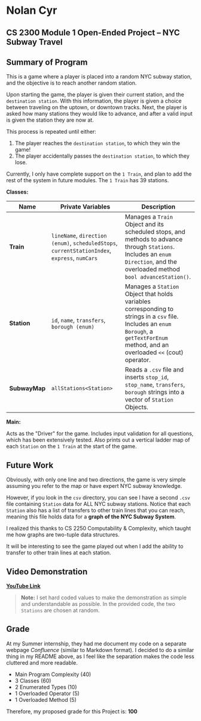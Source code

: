 # Nolan Cyr
## CS 2300 Module 1 Open-Ended Project  – NYC Subway Travel

## Summary of Program
This is a game where a player is placed into a random NYC subway station,
and the objective is to reach another random station.

Upon starting the game, the player is given their current station, and the `destination station`.
With this information, the player is given a choice between traveling on the uptown, or downtown tracks.
Next, the player is asked how many stations they would like to advance,
and after a valid input is given the station they are now at.

This process is repeated until either:
1. The player reaches the `destination station`, to which they win the game!
2. The player accidentally passes the `destination station`, to which they lose.

Currently, I only have complete support on the `1 Train`, and plan to add the rest of the system in future modules.
The `1 Train` has 39 stations.

**Classes:**

| Name          | Private Variables                                                                            | Description                                                                                                                                                                              |
|---------------|----------------------------------------------------------------------------------------------|------------------------------------------------------------------------------------------------------------------------------------------------------------------------------------------|
| **Train**     | `lineName`, `direction (enum)`, `scheduledStops`, `currentStationIndex`, `express`, `numCars` | Manages a `Train` Object and its scheduled stops, and methods to advance through `Stations`. Includes an `enum Direction`, and the overloaded method `bool advanceStation()`.            |
| **Station**   | `id`, `name`, `transfers`, `borough (enum)`                                                  | Manages a `Station` Object that holds variables corresponding to strings in a `csv` file. Includes an `enum Borough`, a `getTextForEnum` method, and an overloaded `<<` (cout) operator. |
| **SubwayMap** | `allStations<Station>`                                                                       | Reads a `.csv` file and inserts `stop_id`, `stop_name`, `transfers`, `borough` strings into a vector of `Station` Objects.                                                               |

**Main:**

Acts as the "Driver" for the game.
Includes input validation for all questions, which has been extensively tested.
Also prints out a vertical ladder map of each `Station` on the `1 Train` at the start of the game.

## Future Work ##

Obviously, with only one line and two directions,
the game is very simple assuming you refer to the map or have expert NYC subway knowledge. 

However, if you look in the `csv` directory,
you can see I have a second `.csv` file containing `Station` data for ALL NYC subway stations.
Notice that each `Station` also has a list of transfers to other train lines that you can reach,
meaning this file holds data for a **graph of the NYC Subway System**.

I realized this thanks to CS 2250 Computability & Complexity, which taught me how graphs are two-tuple data structures.

It will be interesting to see the game played out when I add the ability to transfer to other train lines at each station.

## Video Demonstration ##

**[YouTube Link](https://www.youtube.com/watch?v=8oJfOjqpsMM)**
> **Note:** I set hard coded values to make the demonstration as simple and understandable as possible. In the provided code, the two `Stations` are chosen at random.


## Grade ##

At my Summer internship, they had me document my code on a separate webpage _Confluence_ (similar to Markdown format).
I decided to do a similar thing in my README above, as I feel like the separation makes the code less cluttered and more readable.
- Main Program Complexity (40)
- 3 Classes (60)
- 2 Enumerated Types (10)
- 1 Overloaded Operator (5)
- 1 Overloaded Method (5)

Therefore, my proposed grade for this Project is: **100**
